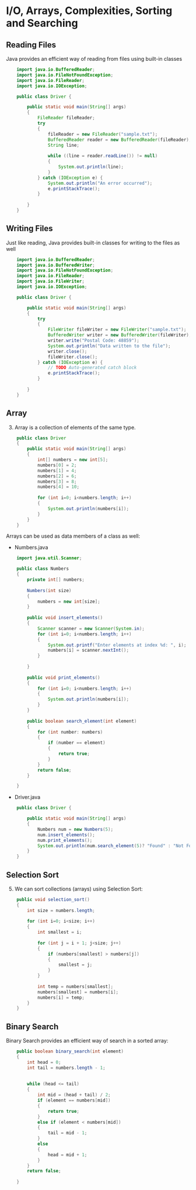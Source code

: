 # I/O, Arrays, Complexities, Sorting and Searching

## Reading Files
Java provides an efficient way of reading from files using built-in classes
```java
	import java.io.BufferedReader;
	import java.io.FileNotFoundException;
	import java.io.FileReader;
	import java.io.IOException;

	public class Driver {

		public static void main(String[] args) 
		{
			FileReader fileReader;
			try 
			{
				fileReader = new FileReader("sample.txt");
				BufferedReader reader = new BufferedReader(fileReader);
				String line;
				
				while ((line = reader.readLine()) != null)
				{
					System.out.println(line);
				}
			} catch (IOException e) {
				System.out.println("An error occurred");
				e.printStackTrace();
			}
			
		}
	}
```

## Writing Files
Just like reading, Java provides built-in classes for writing to the files as well
```java
	import java.io.BufferedReader;
	import java.io.BufferedWriter;
	import java.io.FileNotFoundException;
	import java.io.FileReader;
	import java.io.FileWriter;
	import java.io.IOException;

	public class Driver {

		public static void main(String[] args) 
		{
			try 
			{
				FileWriter fileWriter = new FileWriter("sample.txt");
				BufferedWriter writer = new BufferedWriter(fileWriter);
				writer.write("Postal Code: 48859");
				System.out.println("Data written to the file");
				writer.close();
				fileWriter.close();
			} catch (IOException e) {
				// TODO Auto-generated catch block
				e.printStackTrace();
			}
			
		}
	}
```
## Array
3. Array is a collection of elements of the same type.
```java
	public class Driver 
	{
		public static void main(String[] args) 
		{
			int[] numbers = new int[5];
			numbers[0] = 2;
			numbers[1] = 4;
			numbers[2] = 6;
			numbers[3] = 8;
			numbers[4] = 10;
			
			for (int i=0; i<numbers.length; i++)
			{
				System.out.println(numbers[i]);
			}		
		}
	}
```

Arrays can be used as data members of a class as well:

- Numbers.java
 
```java
	import java.util.Scanner;

	public class Numbers 
	{
		private int[] numbers;
		
		Numbers(int size)
		{
			numbers = new int[size];
		}
		
		public void insert_elements()
		{
			Scanner scanner = new Scanner(System.in);
			for (int i=0; i<numbers.length; i++)
			{
				System.out.printf("Enter elements at index %d: ", i);
				numbers[i] = scanner.nextInt();
			}
			
		}
		
		public void print_elements()
		{
			for (int i=0; i<numbers.length; i++)
			{
				System.out.println(numbers[i]);
			}
		}
		
		public boolean search_element(int element)
		{
			for (int number: numbers)
			{
				if (number == element)
				{
					return true;
				}
			}
			return false;
		}

	}
```
- Driver.java
```java
	public class Driver {

		public static void main(String[] args) 
		{
			Numbers num = new Numbers(5);
			num.insert_elements();
			num.print_elements();
			System.out.println(num.search_element(5)? "Found" : "Not Found");
		}
	}
```
## Selection Sort
5. We can sort collections (arrays) using Selection Sort:
```java
	public void selection_sort()
	{
		int size = numbers.length;
		
		for (int i=0; i<size; i++)
		{
			int smallest = i;
			
			for (int j = i + 1; j<size; j++)
			{
				if (numbers[smallest] > numbers[j])
				{
					smallest = j;
				}
			}
			
			int temp = numbers[smallest];
			numbers[smallest] = numbers[i];
			numbers[i] = temp;
		}
	}
```
## Binary Search
Binary Search provides an efficient way of search in a sorted array:
```java
	public boolean binary_search(int element)
	{
		int head = 0;
		int tail = numbers.length - 1;
		
		
		while (head <= tail)
		{
			int mid = (head + tail) / 2;
			if (element == numbers[mid])
			{
				return true;
			}
			else if (element < numbers[mid])
			{
				tail = mid - 1;
			}
			else
			{
				head = mid + 1;
			}
		}
		return false;
		
	}
```
